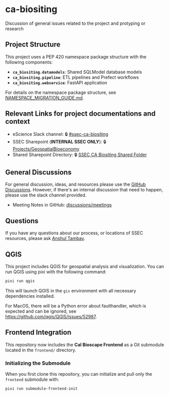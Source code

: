 # ca-biositing

Discussion of general issues related to the project and protyping or research

## Project Structure

This project uses a PEP 420 namespace package structure with the following
components:

- **`ca_biositing.datamodels`**: Shared SQLModel database models
- **`ca_biositing.pipeline`**: ETL pipelines and Prefect workflows
- **`ca_biositing.webservice`**: FastAPI application

For details on the namespace package structure, see
[NAMESPACE_MIGRATION_GUIDE.md](NAMESPACE_MIGRATION_GUIDE.md).

## Relevant Links for project documentations and context

- eScience Slack channel: 🔒
  [#ssec-ca-biositing](https://escience-institute.slack.com/archives/C098GJCTTFE)
- SSEC Sharepoint (**INTERNAL SSEC ONLY**): 🔒
  [Projects/GeospatialBioeconomy](https://uwnetid.sharepoint.com/:f:/r/sites/og_ssec_escience/Shared%20Documents/Projects/GeospatialBioeconomy?csf=1&web=1&e=VBUGQG)
- Shared Sharepoint Directory: 🔒
  [SSEC CA Biositing Shared Folder](https://uwnetid.sharepoint.com/:f:/r/sites/og_ssec_escience/Shared%20Documents/Projects/GeospatialBioeconomy/SSEC%20CA%20Biositing%20Shared%20Folder?csf=1&web=1&e=p5wBel)

## General Discussions

For general discussion, ideas, and resources please use the
[GitHub Discussions](https://github.com/uw-ssec/ca-biositing/discussions).
However, if there's an internal discussion that need to happen, please use the
slack channel provided.

- Meeting Notes in GitHub:
  [discussions/meetings](https://github.com/uw-ssec/ca-biositing/discussions/categories/meetings)

## Questions

If you have any questions about our process, or locations of SSEC resources,
please ask [Anshul Tambay](https://github.com/atambay37).

## QGIS

This project includes QGIS for geospatial analysis and visualization. You can
run QGIS using pixi with the following command:

```bash
pixi run qgis
```

This will launch QGIS in the `gis` environment with all necessary dependencies
installed.

For MacOS, there will be a Python error about faulthandler, which is expected
and can be ignored, see https://github.com/qgis/QGIS/issues/52987.

## Frontend Integration

This repository now includes the **Cal Bioscape Frontend** as a Git submodule
located in the `frontend/` directory.

### Initializing the Submodule

When you first clone this repository, you can initialize and pull only the
`frontend` submodule with:

```bash
pixi run submodule-frontend-init
```
